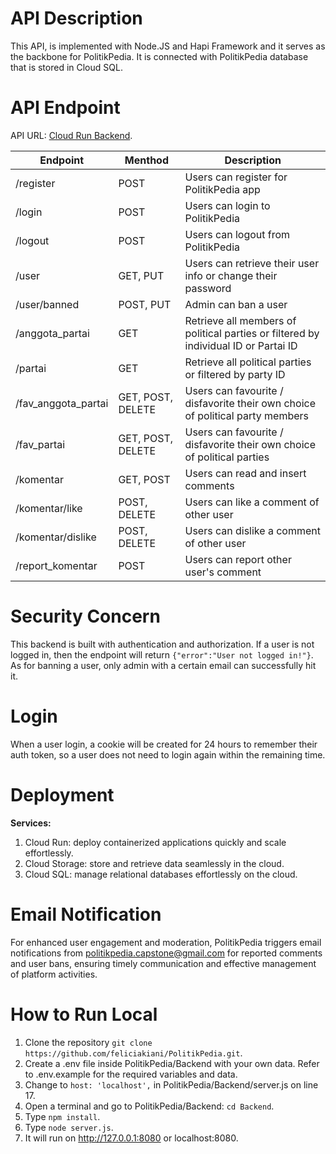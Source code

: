 # API Description
This API, is implemented with Node.JS and Hapi Framework and it serves as the backbone for PolitikPedia. It is connected with PolitikPedia database that is stored in Cloud SQL. 

# API Endpoint
API URL: [Cloud Run Backend](https://backend-ztd22w7ixa-et.a.run.app).

|Endpoint|Menthod|Description|
|----|-----|-------|
|/register|POST|Users can register for PolitikPedia app|
|/login|POST|Users can login to PolitikPedia|
|/logout|POST|Users can logout from PolitikPedia|
|/user|GET, PUT|Users can retrieve their user info or change their password|
|/user/banned|POST, PUT|Admin can ban a user|
|/anggota_partai|GET|Retrieve all members of political parties or filtered by individual ID or Partai ID|
|/partai|GET|Retrieve all political parties or filtered by party ID|
|/fav_anggota_partai|GET, POST, DELETE|Users can favourite / disfavorite their own choice of political party members|
|/fav_partai|GET, POST, DELETE|Users can favourite / disfavorite their own choice of political parties|
|/komentar|GET, POST|Users can read and insert comments|
|/komentar/like|POST, DELETE|Users can like a comment of other user|
|/komentar/dislike|POST, DELETE|Users can dislike a comment of other user|
|/report_komentar|POST|Users can report other user's comment|

# Security Concern
This backend is built with authentication and authorization. If a user is not logged in, then the endpoint will return `{"error":"User not logged in!"}`. As for banning a user, only admin with a certain email can successfully hit it.

# Login
When a user login, a cookie will be created for 24 hours to remember their auth token, so a user does not need to login again within the remaining time.

# Deployment
**Services:**
1. Cloud Run: deploy containerized applications quickly and scale effortlessly.
2. Cloud Storage: store and retrieve data seamlessly in the cloud.
3. Cloud SQL: manage relational databases effortlessly on the cloud.

# Email Notification
For enhanced user engagement and moderation, PolitikPedia triggers email notifications from politikpedia.capstone@gmail.com for reported comments and user bans, ensuring timely communication and effective management of platform activities.

# How to Run Local
1. Clone the repository `git clone https://github.com/feliciakiani/PolitikPedia.git`.
2. Create a .env file inside PolitikPedia/Backend with your own data. Refer to .env.example for the required variables and data.
3. Change to `host: 'localhost',` in PolitikPedia/Backend/server.js on line 17.
4. Open a terminal and go to PolitikPedia/Backend: `cd Backend`.
5. Type `npm install`.
6. Type `node server.js`.
7. It will run on http://127.0.0.1:8080 or localhost:8080.
